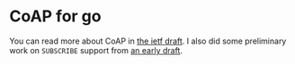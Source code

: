 # CoAP for go

You can read more about CoAP in [the ietf draft][coap].  I also did
some preliminary work on `SUBSCRIBE` support from
[an early draft][shelby].

[shelby]: http://tools.ietf.org/html/draft-shelby-core-coap-01
[coap]: http://tools.ietf.org/html/draft-ietf-core-coap-10

